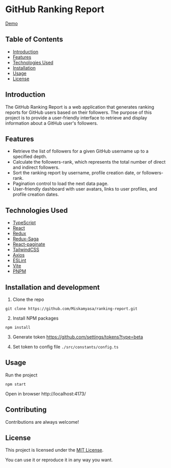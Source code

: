 # GitHub Ranking Report

[Demo](https://ranking.miskamyasa.me)

## Table of Contents

- [Introduction](#introduction)
- [Features](#features)
- [Technologies Used](#technologies-used)
- [Installation](#installation-and-development)
- [Usage](#usage)
- [License](#license)

## Introduction

The GitHub Ranking Report is a web application that generates ranking reports for GitHub users based on their followers. 
The purpose of this project is to provide a user-friendly interface to retrieve and display information about a GitHub user's followers.

## Features

- Retrieve the list of followers for a given GitHub username up to a specified depth.
- Calculate the followers-rank, which represents the total number of direct and indirect followers.
- Sort the ranking report by username, profile creation date, or followers-rank.
- Pagination control to load the next data page.
- User-friendly dashboard with user avatars, links to user profiles, and profile creation dates.

## Technologies Used

- [TypeScript](https://www.typescriptlang.org/)
- [React](https://reactjs.org/)
- [Redux](https://redux.js.org/)
- [Redux-Saga](https://redux-saga.js.org/)
- [React-paginate](https://github.com/AdeleD/react-paginate#readme)
- [TailwindCSS](https://tailwindcss.com/)
- [Axios](https://axios-http.com/)
- [ESLint](https://eslint.org/)
- [Vite](https://vitejs.dev/)
- [PNPM](https://pnpm.io/)

## Installation and development

1. Clone the repo
```shell
git clone https://github.com/Miskamyasa/ranking-report.git
```

2. Install NPM packages
```shell
npm install
```

3. Generate token
https://github.com/settings/tokens?type=beta

4. Set token to config file `./src/constants/config.ts`


## Usage

Run the project
```shell
npm start
```
Open in browser
http://localhost:4173/

## Contributing

Contributions are always welcome!

## License

This project is licensed under the [MIT License](https://opensource.org/licenses/MIT).

You can use it or reproduce it in any way you want.

```
